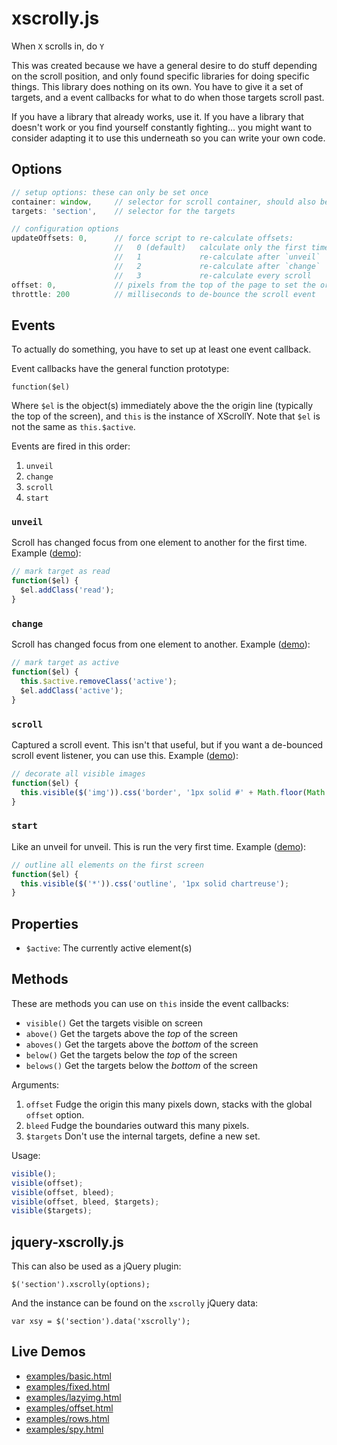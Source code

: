 # xscrolly.js

When `X` scrolls in, do `Y`

This was created because we have a general desire to do stuff depending on the
scroll position, and only found specific libraries for doing specific things.
This library does nothing on its own. You have to give it a set of targets, and
a event callbacks for what to do when those targets scroll past.

If you have a library that already works, use it. If you have a library that
doesn't work or you find yourself constantly fighting... you might want to
consider adapting it to use this underneath so you can write your own code.


## Options

```JavaScript
// setup options: these can only be set once
container: window,     // selector for scroll container, should also be an offset parent
targets: 'section',    // selector for the targets

// configuration options
updateOffsets: 0,      // force script to re-calculate offsets:
                       //   0 (default)   calculate only the first time
                       //   1             re-calculate after `unveil`
                       //   2             re-calculate after `change`
                       //   3             re-calculate every scroll
offset: 0,             // pixels from the top of the page to set the origin
throttle: 200          // milliseconds to de-bounce the scroll event
```


## Events

To actually do something, you have to set up at least one event callback.

Event callbacks have the general function prototype:

    function($el)

Where `$el` is the object(s) immediately above the the origin line (typically
the top of the screen), and `this` is the instance of XScrollY. Note that `$el`
is not the same as `this.$active`.

Events are fired in this order:

1. `unveil`
2. `change`
3. `scroll`
4. `start`

### `unveil`

Scroll has changed focus from one element to another for the first time.
Example ([demo][basic_demo]):

```JavaScript
// mark target as read
function($el) {
  $el.addClass('read');
}
```

### `change`

Scroll has changed focus from one element to another. Example ([demo][basic_demo]):

```JavaScript
// mark target as active
function($el) {
  this.$active.removeClass('active');
  $el.addClass('active');
}
```

### `scroll`

Captured a scroll event. This isn't that useful, but if you want a de-bounced
scroll event listener, you can use this. Example ([demo][lazyimg_demo]):


```JavaScript
// decorate all visible images
function($el) {
  this.visible($('img')).css('border', '1px solid #' + Math.floor(Math.random() * 16777215).toString(16));
}
```

### `start`

Like an unveil for unveil. This is run the very first time. Example
([demo][rows_demo]):

```JavaScript
// outline all elements on the first screen
function($el) {
  this.visible($('*')).css('outline', '1px solid chartreuse');
}
```


## Properties

* `$active`: The currently active element(s)


## Methods

These are methods you can use on `this` inside the event callbacks:

* `visible()`  Get the targets visible on screen
* `above()`    Get the targets above the *top* of the screen
* `aboves()`   Get the targets above the *bottom* of the screen
* `below()`    Get the targets below the *top* of the screen
* `belows()`   Get the targets below the *bottom* of the screen

Arguments:

  1. `offset`    Fudge the origin this many pixels down, stacks with the global
     `offset` option.
  2. `bleed`     Fudge the boundaries outward this many pixels.
  3. `$targets`  Don't use the internal targets, define a new set.

Usage:

```JavaScript
visible();
visible(offset);
visible(offset, bleed);
visible(offset, bleed, $targets);
visible($targets);
```


## jquery-xscrolly.js

This can also be used as a jQuery plugin:

    $('section').xscrolly(options);

And the instance can be found on the `xscrolly` jQuery data:

    var xsy = $('section').data('xscrolly');


## Live Demos

* [examples/basic.html][basic_demo]
* [examples/fixed.html][fixed_header_demo]
* [examples/lazyimg.html][lazyimg_demo]
* [examples/offset.html][offset_demo]
* [examples/rows.html][rows_demo]
* [examples/spy.html][spy_demo]

[basic_demo]: http://texastribune.github.io/xscrolly/examples/basic.html
[fixed_header_demo]: http://texastribune.github.io/xscrolly/examples/fixed.html
[lazyimg_demo]: http://texastribune.github.io/xscrolly/examples/lazyimg.html
[offset_demo]: http://texastribune.github.io/xscrolly/examples/offset.html
[rows_demo]: http://texastribune.github.io/xscrolly/examples/rows.html
[spy_demo]: http://texastribune.github.io/xscrolly/examples/spy.html
